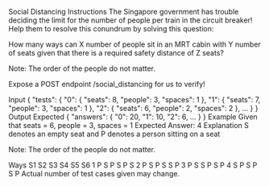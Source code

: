 Social Distancing
Instructions
The Singapore government has trouble deciding the limit for the number of people per train in the circuit breaker! Help them to resolve this conundrum by solving this question:

How many ways can X number of people sit in an MRT cabin with Y number of seats given that there is a required safety distance of Z seats?

Note: The order of the people do not matter.

Expose a POST endpoint /social_distancing for us to verify!

Input
{
    "tests": {
        "0": {
            "seats": 8,
            "people": 3,
            "spaces": 1
        },
        "1": {
            "seats": 7,
            "people": 3,
            "spaces": 1
        },
        "2": {
            "seats": 6,
            "people": 2,
            "spaces": 2
        },
        ...
    }
}
Output Expected
{
    "answers": {
        "0": 20,
        "1": 10,
        "2": 6,
        ...
    }
}
Example
Given that seats = 6, people = 3, spaces = 1
Expected Answer: 4
Explanation
S denotes an empty seat and P denotes a person sitting on a seat

Note: The order of the people do not matter.

Ways	S1	S2	S3	S4	S5	S6
1	P	S	P	S	P	S
2	P	S	P	S	S	P
3	P	S	S	P	S	P
4	S	P	S	P	S	P
Actual number of test cases given may change.